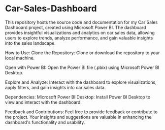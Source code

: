 # Car-Sales-Dashboard
This repository hosts the source code and documentation for my Car Sales Dashboard project, created using Microsoft Power BI. The dashboard provides insightful visualizations and analytics on car sales data, allowing users to explore trends, analyze performance, and gain valuable insights into the sales landscape.

 How to Use:
Clone the Repository: Clone or download the repository to your local machine.

 Open with Power BI: 
Open the Power BI file (.pbix) using Microsoft Power BI Desktop.

 Explore and Analyze: 
Interact with the dashboard to explore visualizations, apply filters, and gain insights into car sales data.

 Dependencies:
Microsoft Power BI Desktop: Install Power BI Desktop to view and interact with the dashboard.

 Feedback and Contributions:
Feel free to provide feedback or contribute to the project. Your insights and suggestions are valuable in enhancing the dashboard's functionality and usability.
